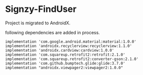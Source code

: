 # Signzy-FindUser

Project is migrated to AndroidX.

following dependencies are added in process.

    implementation 'com.google.android.material:material:1.0.0'
    implementation 'androidx.recyclerview:recyclerview:1.1.0'
    implementation 'androidx.cardview:cardview:1.0.0'
    implementation 'com.squareup.retrofit2:retrofit:2.1.0'
    implementation 'com.squareup.retrofit2:converter-gson:2.1.0'
    implementation 'com.github.bumptech.glide:glide:3.7.0'
    implementation "androidx.viewpager2:viewpager2:1.0.0"
